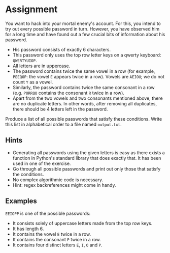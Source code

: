 # Assignment

You want to hack into your mortal enemy's account.
For this, you intend to try out every possible password in turn.
However, you have observed him for a long time and have found out a few crucial bits of information about his password.

* His password consists of exactly 6 characters.
* This password only uses the top row letter keys on a qwerty keyboard: `QWERTYUIOP`.
* All letters are in uppercase.
* The password contains twice the same vowel in a row (for example, `PEEQOP`: the vowel `E` appears twice in a row).
  Vowels are `AEIOU`; we do not count `Y` as a vowel.
* Similarly, the password contains twice the same consonant in a row (e.g. `PORRQO` contains the consonant `R` twice in a row).
* Apart from the two vowels and two consonants mentioned above, there are no duplicate letters.
  In other words, after removing all duplicates, there should be 4 letters left in the password.

Produce a list of all possible passwords that satisfy these conditions.
Write this list in alphabetical order to a file named `output.txt`.

## Hints

* Generating all passwords using the given letters is easy as there exists a function in Python's standard library that does exactly that. It has been used in one of the exercise.
* Go through all possible passwords and print out only those that satisfy the conditions.
* No complex algorithmic code is necessary.
* Hint: regex backreferences might come in handy.

## Examples

`EEIOPP` is one of the possible passwords:

* It consists solely of uppercase letters made from the top row keys.
* It has length 6.
* It contains the vowel `E` twice in a row.
* It contains the consonant `P` twice in a row.
* It contains four distinct letters `E`, `I`, `O` and `P`.
